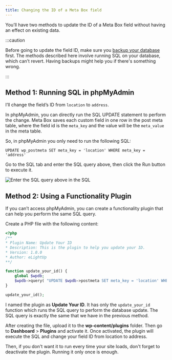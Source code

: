 ```yaml
---
title: Changing the ID of a Meta Box field
---
```


You’ll have two methods to update the ID of a Meta Box field without having an effect on existing data.

:::caution

Before going to update the field ID, make sure you [backup your database](https://deluxeblogtips.com/best-wordpress-backup-plugins/) first. The methods described here involve running SQL on your database, which can’t revert. Having backups might help you if there's something wrong.

:::

## Method 1: Running SQL in phpMyAdmin

I’ll change the field’s ID from `location` to `address`.

In phpMyAdmin, you can directly run the SQL UPDATE statement to perform the change. Meta Box saves each custom field in one row in the post meta table, where the field id is the `meta_key` and the value will be the `meta_value` in the meta table.

So, in phpMyAdmin you only need to run the following SQL:

```
UPDATE wp_postmeta SET meta_key = 'location' WHERE meta_key = 'address'
```

Go to the SQL tab and enter the SQL query above, then click the Run button to execute it.

![Enter the SQL query above in the SQL](https://i.imgur.com/BIl1IaJ.png)

## Method 2: Using a Functionality Plugin

If you can’t access phpMyAdmin, you can create a functionality plugin that can help you perform the same SQL query.

Create a PHP file with the following content:

```php
<?php
/**
* Plugin Name: Update Your ID
* Description: This is the plugin to help you update your ID.
* Version: 1.0.0
* Author: eLightUp
**/

function update_your_id() {
    global $wpdb;
    $wpdb->query( "UPDATE $wpdb->postmeta SET meta_key = 'location' WHERE meta_key = 'address'" );
}

update_your_id();

```

I named the plugin as **Update Your ID**. It has only the `update_your_id` function which runs the SQL query to perform the database update. The SQL query is exactly the same that we have in the previous method.

After creating the file, upload it to the **wp-content/plugins** folder. Then go to **Dashboard** &gt; **Plugins** and activate it. Once activated, the plugin will execute the SQL and change your field ID from location to address.

Then, if you don't want it to run every time your site loads, don't forget to deactivate the plugin. Running it only once is enough.
